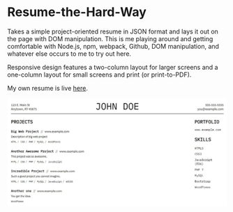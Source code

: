 # Resume-the-Hard-Way

Takes a simple project-oriented resume in JSON format and lays it out on the page with DOM manipulation. This is me playing around and getting comfortable with Node.js, npm, webpack, Github, DOM manipulation, and whatever else occurs to me to try out here.

Responsive design features a two-column layout for larger screens and a one-column layout for small screens and print (or print-to-PDF).

My own resume is live [here](https://thischrisblack.github.io/Resume-the-Hard-Way/).

![Screenshot](./src/screenshot.JPG)
